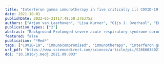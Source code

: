 ```yaml
---
title: "Interferon gamma immunotherapy in five critically ill COVID-19 patients with impaired cellular immunity: A case series"
date: 2021-10-01
publishDate: 2022-05-31T17:48:50.276375Z
authors: ["Arjan van Laarhoven", "Lisa Kurver", "Gijs J. Overheul", "Emma J. Kooistra", "Wilson F. Abdo", "Reinout van Crevel", "Raphaël Duivenvoorden", "Matthijs Kox", "Jaap ten Oever", "Jeroen Schouten", "Frank L. van de Veerdonk", "Hans van der Hoeven", "Janette Rahamat-Langendoen", "Ronald P. van Rij", "Peter Pickkers", "Mihai G. Netea"]
publication_types: ["2"]
abstract: "Background Prolonged severe acute respiratory syndrome coronavirus 2 (SARS-CoV-2) shedding has been described in immunocompromised coronavirus disease 2019 (COVID-19) patients, resulting in protracted disease and poor outcome. Specific therapy to improve viral clearance and outcome for this group of patients is currently unavailable. Methods Five critically ill COVID-19 patients with severe defects in cellular immune responses, high SARS-CoV-2 viral RNA loads, and no respiratory improvement were treated with interferon gamma, 100 μg subcutaneously, thrice weekly. Bronchial secretion was collected every 48 h for routine diagnostic SARS-CoV-2 RT-PCR and viral culture. Findings Interferon gamma administration was followed by a rapid decline in SARS-CoV-2 load and a positive-to-negative viral culture conversion. Four patients recovered, and no signs of hyperinflammation were observed. Conclusions Interferon gamma may be considered as adjuvant immunotherapy in a subset of immunocompromised COVID-19 patients. Funding A.v.L. and R.v.C. are supported by National Institutes of Health (R01AI145781). G.J.O. and R.P.v.R. are supported by a VICI grant (016.VICI.170.090) from the Dutch Research Council (NWO). W.F.A. is supported by a clinical fellowship grant (9071561) of Netherlands Organization for Health Research and Development. M.G.N. is supported by an ERC advanced grant (833247) and a Spinoza grant of the Netherlands Organization for Scientific Research."
featured: false
publication: "*Med*"
tags: ["COVID-19", "immunocompromised", "immunotherapy", "interferon gamma", "SARS-CoV-2"]
url_pdf: "https://www.sciencedirect.com/science/article/pii/S2666634021003184"
doi: "10.1016/j.medj.2021.09.003"
---
```


